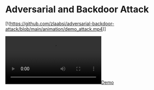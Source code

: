 # Adversarial and Backdoor Attack

[!(https://github.com/zlaabsi/adversarial-backdoor-attack/blob/main/animation/demo_attack.mp4)]

[![Demo](https://github.com/zlaabsi/adversarial-backdoor-attack/blob/main/animation/demo_attack.mp4)](https://github.com/zlaabsi/adversarial-backdoor-attack/blob/main/animation/demo_attack.mp4)
